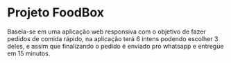 # Projeto FoodBox

Baseia-se em uma aplicação web responsiva com o objetivo de fazer pedidos de comida rápido, na aplicação terá 6 intens podendo escolher 3 deles, e assim que finalizando o pedido é enviado pro whatsapp e entregue em 15 minutos.
